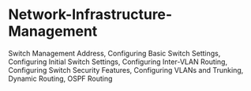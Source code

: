 # Network-Infrastructure-Management
Switch Management Address, Configuring Basic Switch Settings, Configuring Initial Switch Settings, Configuring Inter-VLAN Routing, Configuring Switch Security Features, Configuring VLANs and Trunking, Dynamic Routing, OSPF Routing
